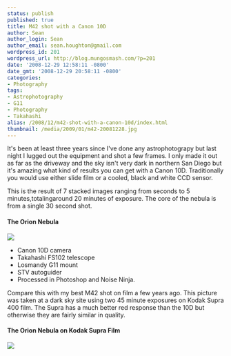 ```yaml
---
status: publish
published: true
title: M42 shot with a Canon 10D
author: Sean
author_login: Sean
author_email: sean.houghton@gmail.com
wordpress_id: 201
wordpress_url: http://blog.mungosmash.com/?p=201
date: '2008-12-29 12:58:11 -0800'
date_gmt: '2008-12-29 20:58:11 -0800'
categories:
- Photography
tags:
- Astrophotography
- G11
- Photography
- Takahashi
alias: /2008/12/m42-shot-with-a-canon-10d/index.html
thumbnail: /media/2009/01/m42-20081228.jpg
---
```

It's been at least three years since I've done any astrophotograpy but last night I lugged out the equipment and shot a few frames.  I only made it out as far as the driveway and the sky isn't very dark in northern San Diego but it's amazing what kind of results you can get with a Canon 10D. Traditionally you would use either slide film or a cooled, black and white CCD sensor.

This is the result of 7 stacked images ranging from seconds to 5 minutes,totalingaround 20 minutes of exposure. The core of the nebula is from a single 30 second shot.


#### The Orion Nebula

[![]({{site.url_root}}/media/2008/12/m42-20081228-01.jpg)]({{site.url_root}}/media/2008/12/m42-20081228-01.jpg)

- Canon 10D camera
- Takahashi FS102 telescope
- Losmandy G11 mount
- STV autoguider
- Processed in Photoshop and Noise Ninja.

Compare this with my best M42 shot on film a few years ago. This picture was taken at a dark sky site using two 45 minute exposures on Kodak Supra 400 film. The Supra has a much better red response than the 10D but otherwise they are fairly similar in quality.

#### The Orion Nebula on Kodak Supra Film

[![]({{site.url_root}}/media/2008/12/m42_03-300x198.jpg)]({{site.url_root}}/media/2008/12/m42_03.jpg)
